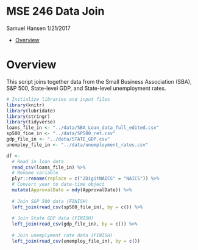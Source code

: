 MSE 246 Data Join
================
Samuel Hansen
1/21/2017

-   [Overview](#overview)

Overview
========

This script joins together data from the Small Business Association (SBA), S&P 500, State-level GDP, and State-level unemployment rates.

``` r
# Initialize libraries and input files 
library(knitr)
library(lubridate)
library(stringr)
library(tidyverse)
loans_file_in <- "../data/SBA_Loan_data_full_edited.csv"
sp500_fioe_in <- "../data/SP500_ret.csv"
gdp_file_in <- "../data/STATE_GDP.csv"
unemploy_file_in <- "../data/unemployment_rates.csv"
```

``` r
df <- 
  # Read in loan data 
  read_csv(loans_file_in) %>%
  # Rename variable
  plyr::rename(replace = c("2DigitNAICS" = "NAICS")) %>%
  # Convert year to date-time object
  mutate(ApprovalDate = mdy(ApprovalDate)) %>%
  
  # Join S&P 500 data (FINISH)
  left_join(read_csv(sp500_file_in), by = c()) %>%
  
  # Join State GDP data (FINISH)
  left_join(read_csv(gdp_file_in), by = c()) %>%
  
  # Join unemplyment rate data (FINISH)
  left_join(read_csv(unemploy_file_in), by = c())
```
